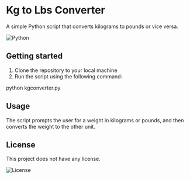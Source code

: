 # Kg to Lbs Converter

A simple Python script that converts kilograms to pounds or vice versa.

![Python](https://img.shields.io/badge/-Python-3776AB?style=flat-square&logo=Python)

## Getting started

1. Clone the repository to your local machine
2. Run the script using the following command:

python kgconverter.py


## Usage
The script prompts the user for a weight in kilograms or pounds, and then converts the weight to the other unit.

## License
This project does not have any license.

![License](https://img.shields.io/badge/license-None-green.svg?style=flat-square)
